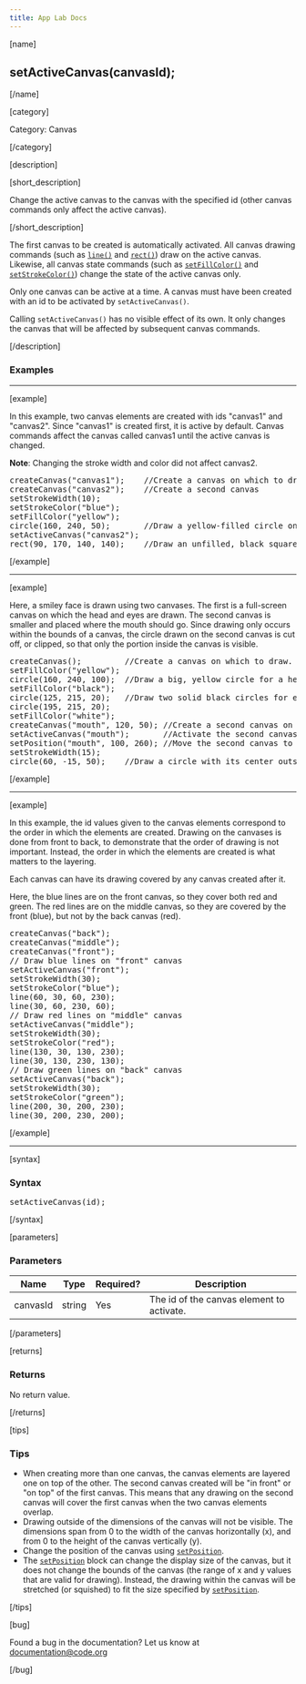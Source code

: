 ```yaml
---
title: App Lab Docs
---
```


[name]

## setActiveCanvas(canvasId);

[/name]


[category]

Category: Canvas

[/category]

[description]

[short_description]

Change the active canvas to the canvas with the specified id (other canvas commands only affect the active canvas).

[/short_description]

The first canvas to be created is automatically activated. All canvas drawing commands (such as [`line()`](/applab/docs/line) and [`rect()`](/applab/docs/rect)) draw on the active canvas. Likewise, all canvas state commands (such as [`setFillColor()`](/applab/docs/setFillColor) and [`setStrokeColor()`](/applab/docs/setStrokeColor)) change the state of the active canvas only.

Only one canvas can be active at a time. A canvas must have been created with an id to be activated by `setActiveCanvas()`.

Calling `setActiveCanvas()` has no visible effect of its own. It only changes the canvas that will be affected by subsequent canvas commands.

[/description]

### Examples
____________________________________________________

[example]

In this example, two canvas elements are created with ids "canvas1" and "canvas2". Since "canvas1" is created first, it is active by default. Canvas commands affect the canvas called canvas1 until the active canvas is changed.

**Note**: Changing the stroke width and color did not affect canvas2.

<pre>
createCanvas("canvas1");    //Create a canvas on which to draw
createCanvas("canvas2");    //Create a second canvas
setStrokeWidth(10);
setStrokeColor("blue");
setFillColor("yellow");
circle(160, 240, 50);       //Draw a yellow-filled circle on canvas1
setActiveCanvas("canvas2");
rect(90, 170, 140, 140);    //Draw an unfilled, black square on canvas2
</pre>

[/example]

____________________________________________________
[example]

Here, a smiley face is drawn using two canvases. The first is a full-screen canvas on which the head and eyes are drawn. The second canvas is smaller and placed where the mouth should go. Since drawing only occurs within the bounds of a canvas, the circle drawn on the second canvas is cut off, or clipped, so that only the portion inside the canvas is visible.

<pre>
createCanvas();         //Create a canvas on which to draw. It is active by default.
setFillColor("yellow");
circle(160, 240, 100);  //Draw a big, yellow circle for a head
setFillColor("black");
circle(125, 215, 20);   //Draw two solid black circles for eyes
circle(195, 215, 20);
setFillColor("white");
createCanvas("mouth", 120, 50); //Create a second canvas on which to draw
setActiveCanvas("mouth");       //Activate the second canvas
setPosition("mouth", 100, 260); //Move the second canvas to x:100 y:260
setStrokeWidth(15);
circle(60, -15, 50);    //Draw a circle with its center outside the canvas bounds
</pre>

[/example]

____________________________________________________
[example]

In this example, the id values given to the canvas elements correspond to the order in which the elements are created. Drawing on the canvases is done from front to back, to demonstrate that the order of drawing is not important. Instead, the order in which the elements are created is what matters to the layering.

Each canvas can have its drawing covered by any canvas created after it.

Here, the blue lines are on the front canvas, so they cover both red and green. The red lines are on the middle canvas, so they are covered by the front (blue), but not by the back canvas (red).

<pre>
createCanvas("back");
createCanvas("middle");
createCanvas("front");
// Draw blue lines on "front" canvas
setActiveCanvas("front");
setStrokeWidth(30);
setStrokeColor("blue");
line(60, 30, 60, 230);
line(30, 60, 230, 60);
// Draw red lines on "middle" canvas
setActiveCanvas("middle");
setStrokeWidth(30);
setStrokeColor("red");
line(130, 30, 130, 230);
line(30, 130, 230, 130);
// Draw green lines on "back" canvas
setActiveCanvas("back");
setStrokeWidth(30);
setStrokeColor("green");
line(200, 30, 200, 230);
line(30, 200, 230, 200);
</pre>

[/example]

____________________________________________________

[syntax]

### Syntax
<pre>
setActiveCanvas(id);
</pre>

[/syntax]

[parameters]

### Parameters

| Name  | Type | Required? | Description |
|-----------------|------|-----------|-------------|
| canvasId | string | Yes | The id of the canvas element to activate.  |

[/parameters]

[returns]

### Returns
No return value.

[/returns]

[tips]

### Tips
- When creating more than one canvas, the canvas elements are layered one on top of the other. The second canvas created will be "in front" or "on top" of the first canvas. This means that any drawing on the second canvas will cover the first canvas when the two canvas elements overlap.
- Drawing outside of the dimensions of the canvas will not be visible. The dimensions span from 0 to the width of the canvas horizontally (x), and from 0 to the height of the canvas vertically (y).
- Change the position of the canvas using [`setPosition`](/applab/docs/setPosition).
- The [`setPosition`](/applab/docs/setPosition) block can change the display size of the canvas, but it does not change the bounds of the canvas (the range of x and y values that are valid for drawing). Instead, the drawing within the canvas will be stretched (or squished) to fit the size specified by [`setPosition`](/applab/docs/setPosition).

[/tips]

[bug]

Found a bug in the documentation? Let us know at documentation@code.org

[/bug]
